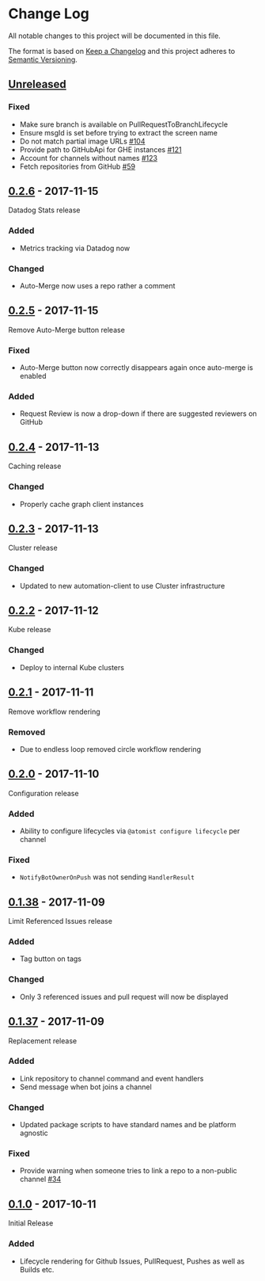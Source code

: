 # Change Log

All notable changes to this project will be documented in this file.

The format is based on [Keep a Changelog](http://keepachangelog.com/)
and this project adheres to [Semantic Versioning](http://semver.org/).

## [Unreleased]

[Unreleased]: https://github.com/atomist/lifecycle-automation/compare/0.2.6...HEAD

### Fixed

-   Make sure branch is available on PullRequestToBranchLifecycle
-   Ensure msgId is set before trying to extract the screen name
-   Do not match partial image URLs [#104][104]
-   Provide path to GitHubApi for GHE instances [#121][121]
-   Account for channels without names [#123][123]
-   Fetch repositories from GitHub [#59][59]

[104]: https://github.com/atomist/lifecycle-automation/issues/104
[121]: https://github.com/atomist/lifecycle-automation/issues/121
[123]: https://github.com/atomist/lifecycle-automation/issues/123
[59]: https://github.com/atomist/lifecycle-automation/issues/59

## [0.2.6][] - 2017-11-15

[0.2.6]: https://github.com/atomist/lifecycle-automation/compare/0.2.5...0.2.6

Datadog Stats release

### Added

-   Metrics tracking via Datadog now

### Changed

-   Auto-Merge now uses a repo rather a comment

## [0.2.5][] - 2017-11-15

[0.2.5]: https://github.com/atomist/lifecycle-automation/compare/0.2.4...0.2.5

Remove Auto-Merge button release

### Fixed

-   Auto-Merge button now correctly disappears again once auto-merge is enabled

### Added

-   Request Review is now a drop-down if there are suggested reviewers on GitHub

## [0.2.4][] - 2017-11-13

[0.2.4]: https://github.com/atomist/lifecycle-automation/compare/0.2.3...0.2.4

Caching release

### Changed

-   Properly cache graph client instances

## [0.2.3][] - 2017-11-13

[0.2.3]: https://github.com/atomist/lifecycle-automation/compare/0.2.2...0.2.3

Cluster release

### Changed

-   Updated to new automation-client to use Cluster infrastructure

## [0.2.2][] - 2017-11-12

[0.2.2]: https://github.com/atomist/lifecycle-automation/compare/0.2.1...0.2.2

Kube release

### Changed

-   Deploy to internal Kube clusters

## [0.2.1][] - 2017-11-11

[0.2.1]: https://github.com/atomist/lifecycle-automation/compare/0.2.0...0.2.1

Remove workflow rendering

### Removed

-   Due to endless loop removed circle workflow rendering

## [0.2.0][] - 2017-11-10

[0.2.0]: https://github.com/atomist/lifecycle-automation/compare/0.1.38...0.2.0

Configuration release

### Added

-   Ability to configure lifecycles via `@atomist configure lifecycle` per channel

### Fixed

-   `NotifyBotOwnerOnPush` was not sending `HandlerResult`

## [0.1.38][] - 2017-11-09

[0.1.38]: https://github.com/atomist/lifecycle-automation/compare/0.1.37...0.1.38

Limit Referenced Issues release

### Added

-   Tag button on tags

### Changed

-   Only 3 referenced issues and pull request will now be displayed

## [0.1.37][] - 2017-11-09

[0.1.37]: https://github.com/atomist/lifecycle-automation/compare/0.1.36...0.1.37

Replacement release

### Added

-   Link repository to channel command and event handlers
-   Send message when bot joins a channel

### Changed

-   Updated package scripts to have standard names and be platform
    agnostic

### Fixed

-   Provide warning when someone tries to link a repo to a non-public
    channel [#34][34]

[34]: https://github.com/atomist/lifecycle-automation/issues/34

## [0.1.0][] - 2017-10-11

[0.1.0]: https://github.com/atomist/lifecycle-automation/tree/0.1.0

Initial Release

### Added

-   Lifecycle rendering for Github Issues, PullRequest, Pushes as well
    as Builds etc.
